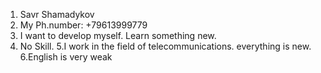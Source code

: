 1. Savr Shamadykov
2. My Ph.number: +79613999779
3. I want to develop myself. Learn something new.
4. No Skill.
5.I work in the field of telecommunications. everything is new.
6.English is very weak

